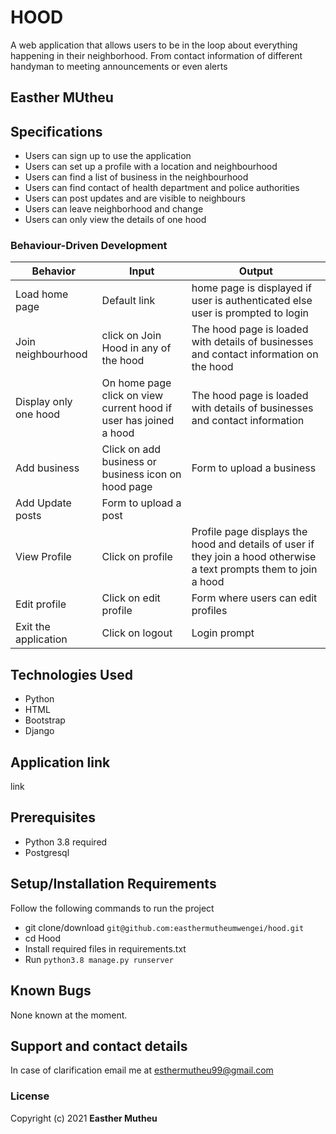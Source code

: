 # HOOD
A web application that allows users to be in the loop about everything happening in their neighborhood. From contact information of different handyman to meeting announcements or even alerts

## Easther MUtheu

## Specifications
* Users can sign up to use the application
* Users can set up a profile with a location and neighbourhood
* Users can find a list of business in the neighbourhood
* Users can find contact of health department and police authorities
* Users can post updates and are visible to neighbours
* Users can leave neighborhood and change 
* Users can only view the details of one hood



### Behaviour-Driven Development
| Behavior            | Input                         | Output                        |
| ------------------- | ----------------------------- | ----------------------------- |
| Load home page | Default link | home page is displayed if user is authenticated else user is prompted to login |
| Join neighbourhood  | click on Join Hood in any of the hood  | The hood page is loaded with details of businesses and contact information on the hood |
| Display only one hood | On home page click on view current hood if user has joined a hood | The hood page is loaded with details of businesses and contact information|
| Add business | Click on add business or business icon on hood page | Form to upload a business|
| Add Update posts | Form to upload a post|
| View Profile | Click on profile | Profile page displays the hood and details of user if they join a hood otherwise a text prompts them to join a hood|
| Edit profile | Click on edit profile | Form where users can edit profiles|
| Exit the application | Click on logout | Login prompt |


## Technologies Used
* Python
* HTML
* Bootstrap
* Django

## Application link
link
## Prerequisites
* Python 3.8 required
* Postgresql

## Setup/Installation Requirements
Follow the following commands to run the project
* git clone/download ```git@github.com:easthermutheumwengei/hood.git```
* cd Hood
* Install required files in requirements.txt
* Run ```python3.8 manage.py runserver```



## Known Bugs
None known at the moment.

## Support and contact details
In case of clarification email me at esthermutheu99@gmail.com

### License
Copyright (c) 2021 **Easther Mutheu**